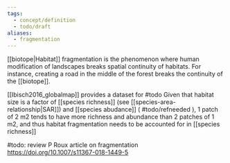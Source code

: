 ```yaml
---
tags:
  - concept/definition
  - todo/draft
aliases:
  - fragmentation
---
```

[[biotope|Habitat]] fragmentation is the phenomenon where human modification of landscapes breaks spatial continuity of habitats. For instance, creating a road in the middle of the forest breaks the continuity of the [[biotope]].

[[Ibisch2016_globalmap]] provides a dataset for #todo
Given that habitat size is a factor of [[species richness]] (see [[species-area-relationship|SAR]]) and [[species abudance]] ( #todo/refneeded ), 1 patch of 2 m2 tends to have more richness and abundance than 2 patches of 1 m2, and thus habitat fragmentation needs to be accounted for in [[species richness]]

#todo: review P Roux article on fragmentation https://doi.org/10.1007/s11367-018-1449-5